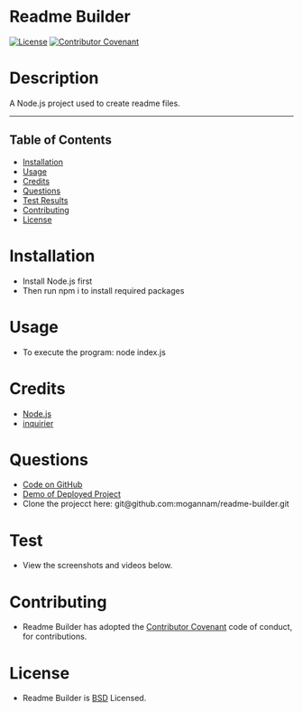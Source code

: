 # Readme Builder 
[![License](https://img.shields.io/badge/License-BSD_3--Clause-blue.svg)](https://opensource.org/licenses/BSD-3-Clause)
[![Contributor Covenant](https://img.shields.io/badge/Contributor%20Covenant-2.1-4baaaa.svg)](code_of_conduct.md) 
# Description 

 A Node.js project used to create readme files. 

 <hr>

 ## Table of Contents 

  * [Installation](#installation)
  * [Usage](#usage)
  * [Credits](#credits)
  * [Questions](#questions)
  * [Test Results](#test)
  * [Contributing](#contributing)
  * [License](#license) 
# Installation 
  * Install Node.js first
  * Then run npm i to install required packages
# Usage 
  * To execute the program: node index.js 
 # Credits 
 * [Node.js](https://nodejs.org/en/)
 * [inquirier](https://www.npmjs.com/package/inquirer)
# Questions  
 <ul><li><a href="https://github.com/mogannam/readme-builder.git">Code on GitHub</a> </li>
  <li><a href="https://mogannam.github.io/readme-builder/">Demo of Deployed Project</a></li>
  <li>Clone the projecct here: git@github.com:mogannam/readme-builder.git </li></ul> 
 

# Test 
 * View the screenshots and videos below. 
# Contributing 
 * Readme Builder has adopted the [Contributor Covenant](https://img.shields.io/badge/Contributor%20Covenant-2.1-4baaaa.svg) code of conduct, for contributions. 

 # License 
 * Readme Builder is [BSD](https://opensource.org/licenses/BSD-3-Clause) Licensed. 
